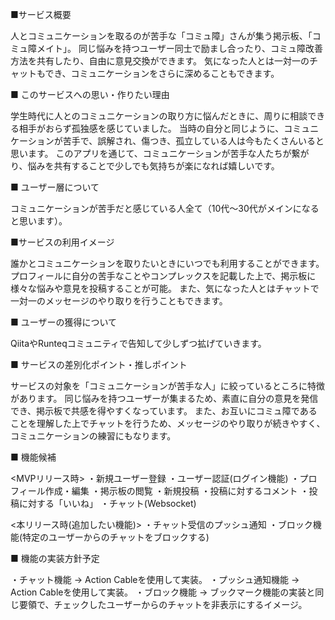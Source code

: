 ■サービス概要

人とコミュニケーションを取るのが苦手な「コミュ障」さんが集う掲示板、「コミュ障メイト」。
同じ悩みを持つユーザー同士で励まし合ったり、コミュ障改善方法を共有したり、自由に意見交換ができます。
気になった人とは一対一のチャットもでき、コミュニケーションをさらに深めることもできます。

■ このサービスへの思い・作りたい理由

学生時代に人とのコミュニケーションの取り方に悩んだときに、周りに相談できる相手がおらず孤独感を感じていました。
当時の自分と同じように、コミュニケーションが苦手で、誤解され、傷つき、孤立している人は今もたくさんいると思います。
このアプリを通じて、コミュニケーションが苦手な人たちが繋がり、悩みを共有することで少しでも気持ちが楽になれば嬉しいです。

■ ユーザー層について

コミュニケーションが苦手だと感じている人全て（10代〜30代がメインになると思います）。

■サービスの利用イメージ

誰かとコミュニケーションを取りたいときにいつでも利用することができます。
プロフィールに自分の苦手なことやコンプレックスを記載した上で、掲示板に様々な悩みや意見を投稿することが可能。
また、気になった人とはチャットで一対一のメッセージのやり取りを行うこともできます。

■ ユーザーの獲得について

QiitaやRunteqコミュニティで告知して少しずつ拡げていきます。

■ サービスの差別化ポイント・推しポイント

サービスの対象を「コミュニケーションが苦手な人」に絞っているところに特徴があります。
同じ悩みを持つユーザーが集まるため、素直に自分の意見を発信でき、掲示板で共感を得やすくなっています。
また、お互いにコミュ障であることを理解した上でチャットを行うため、メッセージのやり取りが続きやすく、コミュニケーションの練習にもなります。

■ 機能候補

<MVPリリース時>
・新規ユーザー登録
・ユーザー認証(ログイン機能)
・プロフィール作成・編集
・掲示板の閲覧
・新規投稿
・投稿に対するコメント
・投稿に対する「いいね」
・チャット(Websocket)

<本リリース時(追加したい機能)>
・チャット受信のプッシュ通知
・ブロック機能(特定のユーザーからのチャットをブロックする)

■ 機能の実装方針予定

・チャット機能 → Action Cableを使用して実装。
・プッシュ通知機能 → Action Cableを使用して実装。
・ブロック機能 → ブックマーク機能の実装と同じ要領で、チェックしたユーザーからのチャットを非表示にするイメージ。